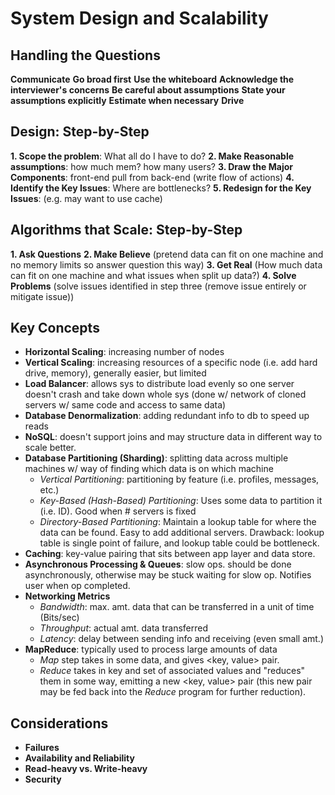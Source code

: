 # System Design and Scalability

## Handling the Questions
**Communicate**
**Go broad first**
**Use the whiteboard**
**Acknowledge the interviewer's concerns**
**Be careful about assumptions**
**State your assumptions explicitly**
**Estimate when necessary**
**Drive**

## Design: Step-by-Step
**1. Scope the problem**: What all do I have to do?
**2. Make Reasonable assumptions**: how much mem? how many users?
**3. Draw the Major Components**: front-end pull from back-end (write flow of actions)
**4. Identify the Key Issues**: Where are bottlenecks?
**5. Redesign for the Key Issues**: (e.g. may want to use cache)

## Algorithms that Scale: Step-by-Step
**1. Ask Questions**
**2. Make Believe** (pretend data can fit on one machine and no memory limits so answer question this way)
**3. Get Real** (How much data can fit on one machine and what issues when split up data?)
**4. Solve Problems** (solve issues identified in step three (remove issue entirely or mitigate issue))

## Key Concepts
+ **Horizontal Scaling**: increasing number of nodes
+ **Vertical Scaling**: increasing resources of a specific node (i.e. add hard drive, memory), generally easier, but limited
+ **Load Balancer**: allows sys to distribute load evenly so one server doesn't crash and take down whole sys (done w/ network of cloned servers w/ same code and access to same data)
+ **Database Denormalization**: adding redundant info to db to speed up reads
+ **NoSQL**: doesn't support joins and may structure data in different way to scale better.
+ **Database Partitioning (Sharding)**: splitting data across multiple machines w/ way of finding which data is on which machine
  + *Vertical Partitioning*: partitioning by feature (i.e. profiles, messages, etc.)
  + *Key-Based (Hash-Based) Partitioning*: Uses some data to partition it (i.e. ID). Good when # servers is fixed
  + *Directory-Based Partitioning*: Maintain a lookup table for where the data can be found. Easy to add additional servers. Drawback: lookup table is single point of failure, and lookup table could be bottleneck.
+ **Caching**: key-value pairing that sits between app layer and data store.
+ **Asynchronous Processing & Queues**: slow ops. should be done asynchronously, otherwise may be stuck waiting for slow op. Notifies user when op completed.
+ **Networking Metrics**
  + *Bandwidth*: max. amt. data that can be transferred in a unit of time (Bits/sec)
  + *Throughput*: actual amt. data transferred
  + *Latency*: delay between sending info and receiving (even small amt.)
+ **MapReduce**: typically used to process large amounts of data
  + *Map* step takes in some data, and gives <key, value> pair.
  + *Reduce* takes in key and set of associated values and "reduces" them in some way, emitting a new <key, value> pair (this new pair may be fed back into the *Reduce* program for further reduction).

## Considerations
+ **Failures**
+ **Availability and Reliability**
+ **Read-heavy vs. Write-heavy**
+ **Security**
